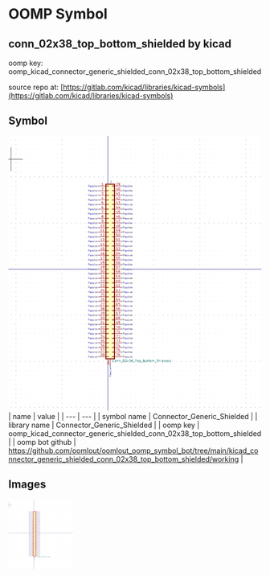 # OOMP Symbol  
## conn_02x38_top_bottom_shielded  by kicad  
  
oomp key: oomp_kicad_connector_generic_shielded_conn_02x38_top_bottom_shielded  
  
source repo at: [https://gitlab.com/kicad/libraries/kicad-symbols](https://gitlab.com/kicad/libraries/kicad-symbols)  
## Symbol  
  
[![working.png](working_600.png)](working.png)  
| name | value | 
| --- | --- | 
| symbol name | Connector_Generic_Shielded | 
| library name | Connector_Generic_Shielded | 
| oomp key | oomp_kicad_connector_generic_shielded_conn_02x38_top_bottom_shielded | 
| oomp bot github | https://github.com/oomlout/oomlout_oomp_symbol_bot/tree/main/kicad_connector_generic_shielded_conn_02x38_top_bottom_shielded/working | 
## Images  
  
[![working.png](working_140.png)](working.png)  
